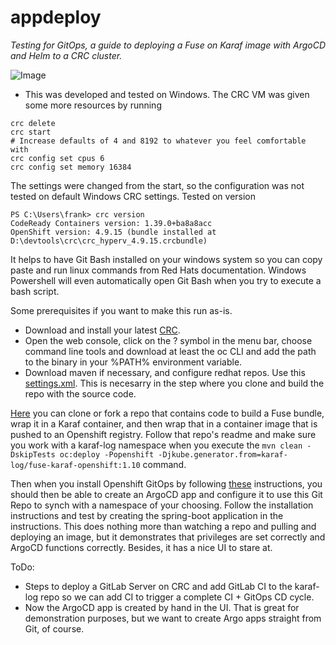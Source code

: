 # appdeploy

_Testing for GitOps, a guide to deploying a Fuse on Karaf image with ArgoCD and Helm to a CRC cluster._

![Image](https://miro.medium.com/max/700/1*9q37KuHZFWC7XOZRSQpJ6Q.png)

- This was developed and tested on Windows. The CRC VM was given some more resources by running
```console
crc delete
crc start
# Increase defaults of 4 and 8192 to whatever you feel comfortable with
crc config set cpus 6 
crc config set memory 16384
```
The settings were changed from the start, so the configuration was not tested on default Windows CRC settings.
Tested on version
```console
PS C:\Users\frank> crc version
CodeReady Containers version: 1.39.0+ba8a8acc
OpenShift version: 4.9.15 (bundle installed at D:\devtools\crc\crc_hyperv_4.9.15.crcbundle)
```
It helps to have Git Bash installed on your windows system so you can copy paste and run linux commands from Red Hats documentation. Windows Powershell will even automatically open Git Bash when you try to execute a bash script.

Some prerequisites if you want to make this run as-is. 
- Download and install your latest [CRC](https://console.redhat.com/openshift/create/local).
- Open the web console, click on the ? symbol in the menu bar, choose command line tools and download at least the oc CLI and add the path to the binary in your %PATH% environment variable.
- Download maven if necessary, and configure redhat repos. Use this [settings.xml](https://github.com/frankvanhof/fuse710-karaf-camel-log/blob/9c28dd157a1ee80a3af59437a22c9d71602841f1/configuration/settings.xml). This is necesarry in the step where you clone and build the repo with the source code.

[Here](https://github.com/frankvanhof/fuse710-karaf-camel-log) you can clone or fork a repo that contains code to build a Fuse bundle, wrap it in a Karaf container, and then wrap that in a container image that is pushed to an Openshift registry. Follow that repo's readme and make sure you work with a karaf-log namespace when you execute the `mvn clean -DskipTests oc:deploy -Popenshift -Djkube.generator.from=karaf-log/fuse-karaf-openshift:1.10` command. 

Then when you install Openshift GitOps by following [these](https://docs.openshift.com/container-platform/4.9/cicd/gitops/installing-openshift-gitops.html) instructions, you should then be able to create an ArgoCD app and configure it to use this Git Repo to synch with a namespace of your choosing. Follow the installation instructions and test by creating the spring-boot application in the instructions. This does nothing more than watching a repo and pulling and deploying an image, but it demonstrates that privileges are set correctly and ArgoCD functions correctly. Besides, it has a nice UI to stare at.

ToDo: 
- Steps to deploy a GitLab Server on CRC and add GitLab CI to the karaf-log repo so we can add CI to trigger a complete CI + GitOps CD cycle.
- Now the ArgoCD app is created by hand in the UI. That is great for demonstration purposes, but we want to create Argo apps straight from Git, of course.
